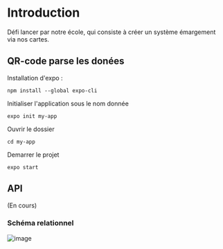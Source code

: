 # Introduction 

Défi lancer par notre école, qui consiste à créer un système émargement via nos cartes. 

## QR-code parse les donées 

Installation d'expo : 
```
npm install --global expo-cli
```
Initialiser l'application sous le nom donnée 
```
expo init my-app
```
Ouvrir le dossier 
```
cd my-app
```
Demarrer le projet 
```
expo start
```

## API 

(En cours)

### Schéma relationnel 

![image](https://user-images.githubusercontent.com/102663245/161011287-e18b2759-f445-477f-bbdd-efb4aea16b3f.png)

